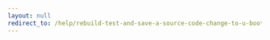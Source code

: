 ```yaml
---
layout: null
redirect_to: /help/rebuild-test-and-save-a-source-code-change-to-u-boot-in-petalinux-tools-2018-2-using-devtool/
---
```

